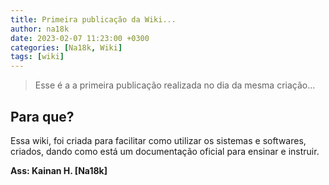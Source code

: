 ```yaml
---
title: Primeira publicação da Wiki...
author: na18k
date: 2023-02-07 11:23:00 +0300
categories: [Na18k, Wiki]
tags: [wiki]
---
```

> Esse é a a primeira publicação realizada no dia da mesma criação...

## Para que?
 Essa wiki, foi criada para facilitar como utilizar os sistemas e softwares, criados, dando como está um documentação oficial para ensinar e instruir.

 **Ass: Kainan H. [Na18k]**

